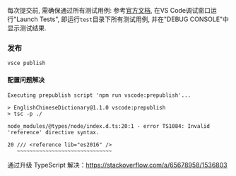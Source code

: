 每次提交前, 需确保通过所有测试用例:
参考[官方文档](https://code.visualstudio.com/api/working-with-extensions/testing-extension), 在VS Code调试窗口运行"Launch Tests", 即运行`test`目录下所有测试用例, 并在"DEBUG CONSOLE"中显示测试结果.

### 发布
```
vsce publish
```

#### 配置问题解决

```
Executing prepublish script 'npm run vscode:prepublish'...

> EnglishChineseDictionary@1.1.0 vscode:prepublish
> tsc -p ./

node_modules/@types/node/index.d.ts:20:1 - error TS1084: Invalid 'reference' directive syntax.

20 /// <reference lib="es2016" />
   ~~~~~~~~~~~~~~~~~~~~~~~~~~~~~~
```

通过升级 TypeScript 解决：https://stackoverflow.com/a/65678958/1536803
